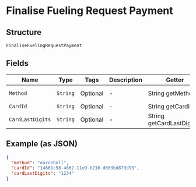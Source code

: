
# Finalise Fueling Request Payment

## Structure

`FinaliseFuelingRequestPayment`

## Fields

| Name | Type | Tags | Description | Getter | Setter |
|  --- | --- | --- | --- | --- | --- |
| `Method` | `String` | Optional | - | String getMethod() | setMethod(String method) |
| `CardId` | `String` | Optional | - | String getCardId() | setCardId(String cardId) |
| `CardLastDigits` | `String` | Optional | - | String getCardLastDigits() | setCardLastDigits(String cardLastDigits) |

## Example (as JSON)

```json
{
  "method": "euroShell",
  "cardId": "14661c58-4662-11e9-b210-d663bd873d93",
  "cardLastDigits": "1234"
}
```

